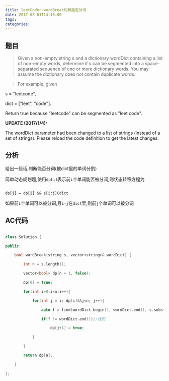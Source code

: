```yaml
---
title: leetCoder-wordBreak判断能否分词
date: 2017-08-01T14:18:00
tags:
categories:
---
```


## 题目
>Given a non-empty string s and a dictionary wordDict containing a list of non-empty words, determine if s can be segmented into a space-separated sequence of one or more dictionary words. You may assume the dictionary does not contain duplicate words.

>For example, given
s = "leetcode",
dict = ["leet", "code"].
Return true because "leetcode" can be segmented as "leet code".
__UPDATE (2017/1/4):__
The wordDict parameter had been changed to a list of strings (instead of a set of strings). Please reload the code definition to get the latest changes.


## 分析
给出一段话,判断能否分词(被dict里的单词分割)

简单动态规划题,使用`dp[i]`表示前`i`个单词能否被分词,则状态转移方程为
```
dp[j] = dp[i] && s[i:j]∈dict
```
如果前`i`个单词可以被分词,且`i-j`在`dict`里,则前`j`个单词可以被分词


## AC代码

```cpp
class Solution {
public:
    bool wordBreak(string s, vector<string>& wordDict) {
        int n = s.length();
        vector<bool> dp(n + 1, false);
        dp[0] = true;
        for(int i=0;i<n;i++){
            for(int j = i; dp[i]&&j<n; j++){
                auto f = find(wordDict.begin(), wordDict.end(), s.substr(i,j-i+1));
                if(f != wordDict.end())//找到
                    dp[j+1] = true;
            }
        }
        return dp[n];
    }
};
```
    